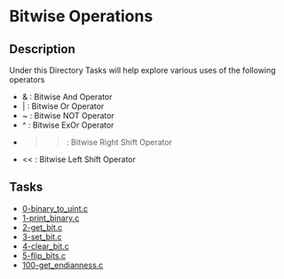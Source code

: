 # Bitwise Operations

## Description

Under this Directory Tasks will help explore various uses of the following operators
* & : Bitwise And Operator
* | : Bitwise Or Operator
* ~ : Bitwise NOT Operator
* ^ : Bitwise ExOr Operator
* >> : Bitwise Right Shift Operator
* << : Bitwise Left Shift Operator

## Tasks

* [0-binary_to_uint.c](0-binary_to_uint.c)
* [1-print_binary.c](1-print_binary.c)
* [2-get_bit.c](2-get_bit.c)
* [3-set_bit.c](3-set_bit.c)
* [4-clear_bit.c](4-clear_bit.c)
* [5-flip_bits.c](5-flip_bits.c)
* [100-get_endianness.c](100-get_endianness.c)
